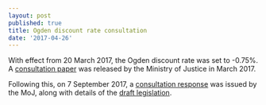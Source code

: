 ```yaml
---
layout: post
published: true
title: Ogden discount rate consultation
date: '2017-04-26'
---
```

With effect from 20 March 2017, the Ogden discount rate was set to -0.75%. A [consultation paper]({{site.baseurl}}\Ogdendiscountrateconsultationpaper_March17.pdf) was released by the Ministry of Justice in March 2017.

Following this, on 7 September 2017, a [consultation response]({{site.baseurl}}\discount-rate-response-consultation-print.pdf) was issued by the MoJ, along with details of the [draft legislation]({{site.baseurl}}\pdf\Ogdendiscountrateconsultationpaper_March17.pdf).


